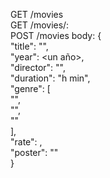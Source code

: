 GET /movies <br>
GET /movies/:<untitulo><br>
POST /movies body: {<br>
		"title": "<un titulo>",<br>
		"year": <un año>,<br>
		"director": "<un director>",<br>
		"duration": "<hora>h <minutos>min",<br>
		"genre": [<br>
			"<un genero>",<br>
			"<un genero>",<br>
			"<un genero>"<br>
		],<br>
		"rate": <un numero flotante>,<br>
		"poster": "<una url>"<br>
	}
